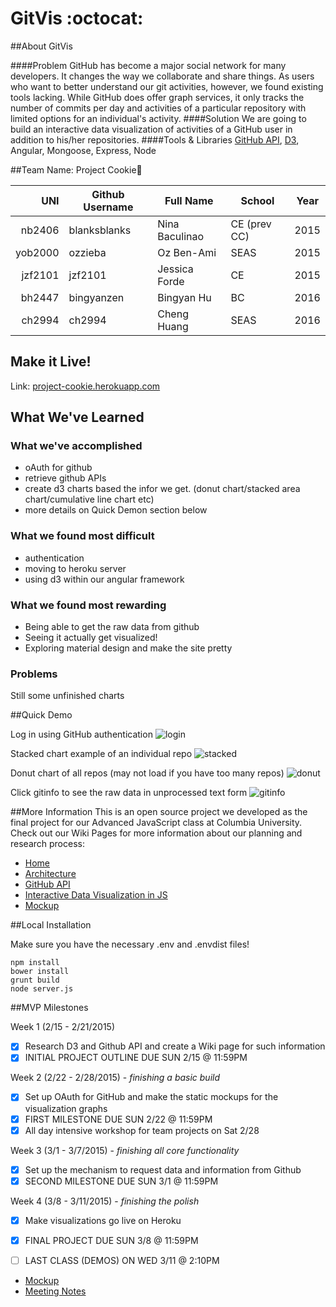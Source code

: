 # GitVis :octocat:

##About GitVis

####Problem
GitHub has become a major social network for many developers. It changes the way we collaborate and share things. As users who want to better understand our git activities, however, we found existing tools lacking. While GitHub does offer graph services, it only tracks the number of commits per day and activities of a particular repository with limited options for an individual's activity.
####Solution
We are going to build an interactive data visualization of activities of a GitHub user in addition to his/her repositories.
####Tools & Libraries
[GitHub API](https://developer.github.com/v3/), [D3](http://d3js.org/), Angular, Mongoose, Express, Node

##Team Name: Project Cookie:cookie:

| UNI      | Github Username  | Full Name      | School      | Year |
|---------:|------------------|----------------|-------------|------|
|  nb2406  | blanksblanks     | Nina Baculinao | CE (prev CC)| 2015 |
|  yob2000 | ozzieba          | Oz Ben-Ami     | SEAS        | 2015 |
|  jzf2101 | jzf2101          | Jessica Forde  | CE            |   2015   |
|  bh2447  | bingyanzen       | Bingyan Hu     | BC          | 2016 |
|  ch2994  | ch2994           | Cheng Huang    | SEAS        | 2016 |

## Make it Live!
Link: [project-cookie.herokuapp.com](https://project-cookie.herokuapp.com)

## What We've Learned
### What we've accomplished
- oAuth for github
- retrieve github APIs
- create d3 charts based the infor we get. (donut chart/stacked area chart/cumulative line chart etc)
- more details on Quick Demon section below

### What we found most difficult
- authentication
- moving to heroku server
- using d3 within our angular framework

### What we found most rewarding
- Being able to get the raw data from github
- Seeing it actually get visualized! 
- Exploring material design and make the site pretty

### Problems
Still some unfinished charts


##Quick Demo

Log in using GitHub authentication
![login](http://cl.ly/image/1T3f3c3p0z3L/Image%202015-03-24%20at%206.40.21%20PM.png)

Stacked chart example of an individual repo
![stacked](http://cl.ly/image/211o2E1Z3W0G/Image%202015-03-24%20at%206.42.27%20PM.png)

Donut chart of all repos (may not load if you have too many repos)
![donut](http://cl.ly/image/052e0q3A2B00/Image%202015-03-24%20at%206.43.29%20PM.png)

Click gitinfo to see the raw data in unprocessed text form
![gitinfo](http://cl.ly/image/0c0M1G0m060U/Image%202015-03-24%20at%206.41.21%20PM.png)

##More Information
This is an open source project we developed as the final project for our Advanced JavaScript class at Columbia University. Check out our Wiki Pages for more information about our planning and research process:
* [Home](https://github.com/blanksblanks/project-cookie/wiki)
* [Architecture](https://github.com/blanksblanks/project-cookie/wiki/Architecture)
* [GitHub API](https://github.com/blanksblanks/project-cookie/wiki/GitHub-API)
* [Interactive Data Visualization in JS](https://github.com/blanksblanks/project-cookie/wiki/Interactive-Data-Visualization-in-JS)
* [Mockup](https://github.com/blanksblanks/project-cookie/wiki/Mockup)

##Local Installation

Make sure you have the necessary .env and .envdist files!

```shell
npm install
bower install
grunt build
node server.js
```

##MVP Milestones

Week 1 (2/15 - 2/21/2015)
- [x] Research D3 and Github API and create a Wiki page for such information
- [x] INITIAL PROJECT OUTLINE DUE SUN 2/15 @ 11:59PM

Week 2 (2/22 - 2/28/2015) - _finishing a basic build_
- [x] Set up OAuth for GitHub and make the static mockups for the visualization graphs
- [x] FIRST MILESTONE DUE SUN 2/22 @ 11:59PM
- [X] All day intensive workshop for team projects on Sat 2/28

Week 3 (3/1 - 3/7/2015) - _finishing all core functionality_
- [x] Set up the mechanism to request data and information from Github
- [X] SECOND MILESTONE DUE SUN 3/1 @ 11:59PM

Week 4 (3/8 - 3/11/2015) - _finishing the polish_
- [x] Make visualizations go live on Heroku
- [X] FINAL PROJECT DUE SUN 3/8 @ 11:59PM
- [ ] LAST CLASS (DEMOS) ON WED 3/11 @ 2:10PM


* [Mockup](https://github.com/blanksblanks/project-cookie/wiki/Mockup)
* [Meeting Notes](https://github.com/blanksblanks/project-cookie/wiki/Notes-from-Meeting-with-Lev-(2-18-15))
